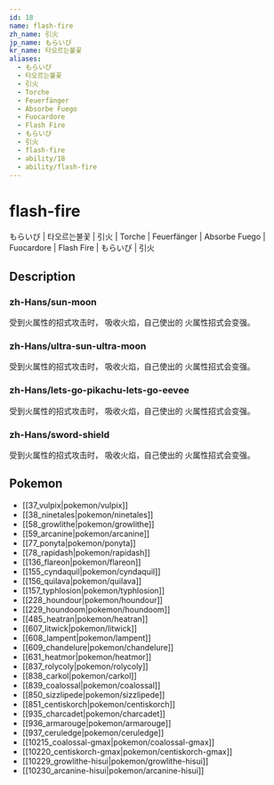 ```yaml
---
id: 18
name: flash-fire
zh_name: 引火
jp_name: もらいび
kr_name: 타오르는불꽃
aliases:
  - もらいび
  - 타오르는불꽃
  - 引火
  - Torche
  - Feuerfänger
  - Absorbe Fuego
  - Fuocardore
  - Flash Fire
  - もらいび
  - 引火
  - flash-fire
  - ability/18
  - ability/flash-fire
---
```

# flash-fire

もらいび | 타오르는불꽃 | 引火 | Torche | Feuerfänger | Absorbe Fuego | Fuocardore | Flash Fire | もらいび | 引火

## Description

### zh-Hans/sun-moon

受到火属性的招式攻击时，
吸收火焰，自己使出的
火属性招式会变强。

### zh-Hans/ultra-sun-ultra-moon

受到火属性的招式攻击时，
吸收火焰，自己使出的
火属性招式会变强。

### zh-Hans/lets-go-pikachu-lets-go-eevee

受到火属性的招式攻击时，
吸收火焰，自己使出的
火属性招式会变强。

### zh-Hans/sword-shield

受到火属性的招式攻击时，
吸收火焰，自己使出的
火属性招式会变强。

## Pokemon

- [[37_vulpix|pokemon/vulpix]]
- [[38_ninetales|pokemon/ninetales]]
- [[58_growlithe|pokemon/growlithe]]
- [[59_arcanine|pokemon/arcanine]]
- [[77_ponyta|pokemon/ponyta]]
- [[78_rapidash|pokemon/rapidash]]
- [[136_flareon|pokemon/flareon]]
- [[155_cyndaquil|pokemon/cyndaquil]]
- [[156_quilava|pokemon/quilava]]
- [[157_typhlosion|pokemon/typhlosion]]
- [[228_houndour|pokemon/houndour]]
- [[229_houndoom|pokemon/houndoom]]
- [[485_heatran|pokemon/heatran]]
- [[607_litwick|pokemon/litwick]]
- [[608_lampent|pokemon/lampent]]
- [[609_chandelure|pokemon/chandelure]]
- [[631_heatmor|pokemon/heatmor]]
- [[837_rolycoly|pokemon/rolycoly]]
- [[838_carkol|pokemon/carkol]]
- [[839_coalossal|pokemon/coalossal]]
- [[850_sizzlipede|pokemon/sizzlipede]]
- [[851_centiskorch|pokemon/centiskorch]]
- [[935_charcadet|pokemon/charcadet]]
- [[936_armarouge|pokemon/armarouge]]
- [[937_ceruledge|pokemon/ceruledge]]
- [[10215_coalossal-gmax|pokemon/coalossal-gmax]]
- [[10220_centiskorch-gmax|pokemon/centiskorch-gmax]]
- [[10229_growlithe-hisui|pokemon/growlithe-hisui]]
- [[10230_arcanine-hisui|pokemon/arcanine-hisui]]

